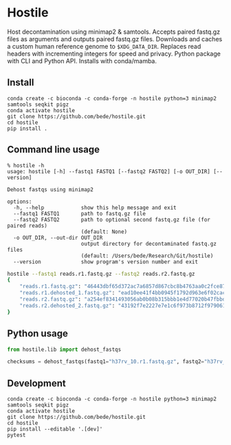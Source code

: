 # Hostile

Host decontamination using minimap2 & samtools. Accepts paired fastq.gz files as arguments and outputs paired fastq.gz files. Downloads and caches a custom human reference genome to `$XDG_DATA_DIR`. Replaces read headers with incrementing integers for speed and privacy. Python package with CLI and Python API. Installs with conda/mamba.



## Install

```
conda create -c bioconda -c conda-forge -n hostile python=3 minimap2 samtools seqkit pigz
conda activate hostile
git clone https://github.com/bede/hostile.git
cd hostile
pip install .
```



## Command line usage

```
% hostile -h    
usage: hostile [-h] --fastq1 FASTQ1 [--fastq2 FASTQ2] [-o OUT_DIR] [--version]

Dehost fastqs using minimap2

options:
  -h, --help            show this help message and exit
  --fastq1 FASTQ1       path to fastq.gz file
  --fastq2 FASTQ2       path to optional second fastq.gz file (for paired reads)
                        (default: None)
  -o OUT_DIR, --out-dir OUT_DIR
                        output directory for decontaminated fastq.gz files
                        (default: /Users/bede/Research/Git/hostile)
  --version             show program's version number and exit
```

```bash
hostile --fastq1 reads.r1.fastq.gz --fastq2 reads.r2.fastq.gz
{
    "reads.r1.fastq.gz": "46443dbf65d372ac7a6857d867cbc8b4763aa0c2fce8778fb0e051eda30cc4f6",
    "reads.r1.dehosted_1.fastq.gz": "ead10ee41f4bb0945f1792d963e6f02cacd1d589a8bc1b941fb72a60958eebed",
    "reads.r2.fastq.gz": "a254ef8341493056ab0b08b315bbb1e4d77020b47fbbd658e57991507d3e08a0",
    "reads.r2.dehosted_2.fastq.gz": "43192f7e2227e7e1c6f973b8712f9790612861929219d24ec004678851c96e9c"
}
```



## Python usage

```python
from hostile.lib import dehost_fastqs

checksums = dehost_fastqs(fastq1="h37rv_10.r1.fastq.gz", fastq2="h37rv_10.r1.fastq.gz")
```



## Development

```
conda create -c bioconda -c conda-forge -n hostile python=3 minimap2 samtools seqkit pigz
conda activate hostile
git clone https://github.com/bede/hostile.git
cd hostile
pip install --editable '.[dev]'
pytest
```

